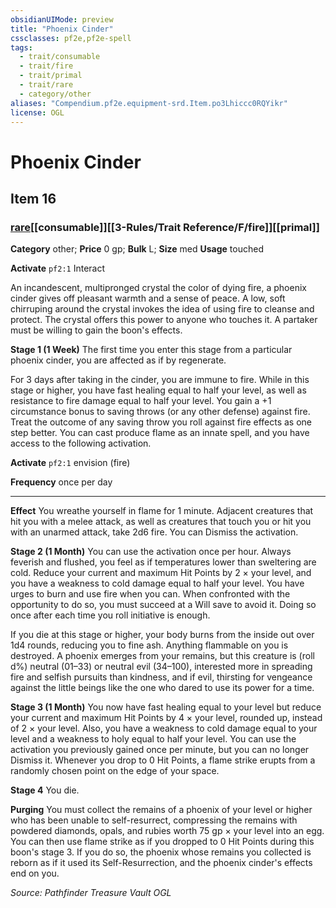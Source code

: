 ```yaml
---
obsidianUIMode: preview
title: "Phoenix Cinder"
cssclasses: pf2e,pf2e-spell
tags:
  - trait/consumable
  - trait/fire
  - trait/primal
  - trait/rare
  - category/other
aliases: "Compendium.pf2e.equipment-srd.Item.po3Lhiccc0RQYikr"
license: OGL
---
```

# Phoenix Cinder
## Item 16
### [rare](rare "Rare Rarity Trait")[[consumable]][[3-Rules/Trait Reference/F/fire]][[primal]]

**Category** other; 
**Price** 0 gp; 
**Bulk** L; **Size** med
**Usage** touched

**Activate** `pf2:1` Interact

An incandescent, multipronged crystal the color of dying fire, a phoenix cinder gives off pleasant warmth and a sense of peace. A low, soft chirruping around the crystal invokes the idea of using fire to cleanse and protect. The crystal offers this power to anyone who touches it. A partaker must be willing to gain the boon's effects.

**Stage 1 (1 Week)** The first time you enter this stage from a particular phoenix cinder, you are affected as if by regenerate.

For 3 days after taking in the cinder, you are immune to fire. While in this stage or higher, you have fast healing equal to half your level, as well as resistance to fire damage equal to half your level. You gain a +1 circumstance bonus to saving throws (or any other defense) against fire. Treat the outcome of any saving throw you roll against fire effects as one step better. You can cast produce flame as an innate spell, and you have access to the following activation.

**Activate** `pf2:1` envision (fire)

**Frequency** once per day

* * *

**Effect** You wreathe yourself in flame for 1 minute. Adjacent creatures that hit you with a melee attack, as well as creatures that touch you or hit you with an unarmed attack, take 2d6 fire. You can Dismiss the activation.

**Stage 2 (1 Month)** You can use the activation once per hour. Always feverish and flushed, you feel as if temperatures lower than sweltering are cold. Reduce your current and maximum Hit Points by 2 × your level, and you have a weakness to cold damage equal to half your level. You have urges to burn and use fire when you can. When confronted with the opportunity to do so, you must succeed at a Will save to avoid it. Doing so once after each time you roll initiative is enough.

If you die at this stage or higher, your body burns from the inside out over 1d4 rounds, reducing you to fine ash. Anything flammable on you is destroyed. A phoenix emerges from your remains, but this creature is (roll d%) neutral (01–33) or neutral evil (34–100), interested more in spreading fire and selfish pursuits than kindness, and if evil, thirsting for vengeance against the little beings like the one who dared to use its power for a time.

**Stage 3 (1 Month)** You now have fast healing equal to your level but reduce your current and maximum Hit Points by 4 × your level, rounded up, instead of 2 × your level. Also, you have a weakness to cold damage equal to your level and a weakness to holy equal to half your level. You can use the activation you previously gained once per minute, but you can no longer Dismiss it. Whenever you drop to 0 Hit Points, a flame strike erupts from a randomly chosen point on the edge of your space.

**Stage 4** You die.

**Purging** You must collect the remains of a phoenix of your level or higher who has been unable to self-resurrect, compressing the remains with powdered diamonds, opals, and rubies worth 75 gp × your level into an egg. You can then use flame strike as if you dropped to 0 Hit Points during this boon's stage 3. If you do so, the phoenix whose remains you collected is reborn as if it used its Self-Resurrection, and the phoenix cinder's effects end on you.

*Source: Pathfinder Treasure Vault*
*OGL*